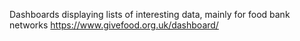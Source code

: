 Dashboards displaying lists of interesting data, mainly for food bank networks https://www.givefood.org.uk/dashboard/
